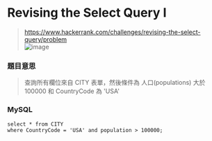 # Revising the Select Query I
> https://www.hackerrank.com/challenges/revising-the-select-query/problem  
> ![image](https://github.com/Ricky7737/DataAnalysisAndLearning/assets/58324475/6f6a22c7-d4c6-4470-9aa8-edc801e87315)
### 題目意思
> 查詢所有欄位來自 CITY 表單，然後條件為 人口(populations) 大於 100000 和 CountryCode 為 'USA'
### MySQL
```
select * from CITY
where CountryCode = 'USA' and population > 100000;
```
